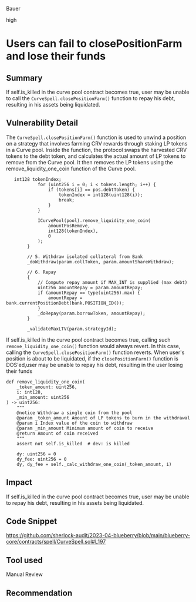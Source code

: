 Bauer

high

# Users can fail to closePositionFarm and lose their funds

## Summary
If self.is_killed in the curve pool contract  becomes true, user may be unable to call the `CurveSpell.closePositionFarm()` function to  repay his debt, resulting in his assets being liquidated.


## Vulnerability Detail
The `CurveSpell.closePositionFarm()` function is used to unwind a position on a strategy that involves farming CRV rewards through staking LP tokens in a Curve pool. Inside the function, the protocol swaps the harvested CRV tokens to the debt token, and calculates the actual amount of LP tokens to remove from the Curve pool. It then removes the LP tokens using the remove_liquidity_one_coin function of the Curve pool. 
```solidity
   int128 tokenIndex;
            for (uint256 i = 0; i < tokens.length; i++) {
                if (tokens[i] == pos.debtToken) {
                    tokenIndex = int128(uint128(i));
                    break;
                }
            }

            ICurvePool(pool).remove_liquidity_one_coin(
                amountPosRemove,
                int128(tokenIndex),
                0
            );
        }

        // 5. Withdraw isolated collateral from Bank
        _doWithdraw(param.collToken, param.amountShareWithdraw);

        // 6. Repay
        {
            // Compute repay amount if MAX_INT is supplied (max debt)
            uint256 amountRepay = param.amountRepay;
            if (amountRepay == type(uint256).max) {
                amountRepay = bank.currentPositionDebt(bank.POSITION_ID());
            }
            _doRepay(param.borrowToken, amountRepay);
        }

        _validateMaxLTV(param.strategyId);
```
If self.is_killed in the curve pool contract  becomes true, calling such `remove_liquidity_one_coin()` function would always revert. In this case, calling the `CurveSpell.closePositionFarm()` function reverts. When user's position is about to be liquidated, if the `closePositionFarm()` function is DOS'ed,user may be unable to repay his debt, resulting in the user losing their funds
```solidity
def remove_liquidity_one_coin(
    _token_amount: uint256,
    i: int128,
    _min_amount: uint256
) -> uint256:
    """
    @notice Withdraw a single coin from the pool
    @param _token_amount Amount of LP tokens to burn in the withdrawal
    @param i Index value of the coin to withdraw
    @param _min_amount Minimum amount of coin to receive
    @return Amount of coin received
    """
    assert not self.is_killed  # dev: is killed

    dy: uint256 = 0
    dy_fee: uint256 = 0
    dy, dy_fee = self._calc_withdraw_one_coin(_token_amount, i)

```

## Impact
If self.is_killed in the curve pool contract  becomes true, user may be unable to repay his debt, resulting in his assets being liquidated.

## Code Snippet
https://github.com/sherlock-audit/2023-04-blueberry/blob/main/blueberry-core/contracts/spell/CurveSpell.sol#L197

## Tool used

Manual Review

## Recommendation
